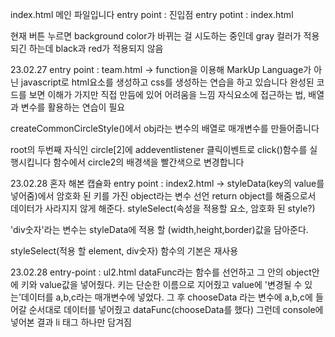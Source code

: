 index.html 메인 파일입니다
entry point : 진입점
entry potint : index.html

현재 버튼 누르면 background color가 바뀌는 걸 시도하는 중인데 gray 컬러가 적용되긴 하는데 black과 red가 적용되지 않음

23.02.27
entry point : team.html
->
function을 이용해 MarkUp Language가 아닌 javascript로 html요소를 생성하고 css를 생성하는 연습을 하고 있습니다
완성된 코드를 보면 이해가 가지만 직접 만듬에 있어 어려움을 느낌
자식요소에 접근하는 법, 배열과 변수를 활용하는 연습이 필요

createCommonCircleStyle()에서 obj라는 변수의 배열로 매개변수를 만들어줍니다

root의 두번째 자식인 circle[2]에 addeventlistener 클릭이벤트로 click()함수를 실행시킵니다
함수에서 circle2의 배경색을 빨간색으로 변경합니다

23.02.28
혼자 해본 캡슐화
entry point : index2.html
->
styleData(key의 value를 넣어줌)에서 암호화 된 키를 가진 object라는 변수 선언
return object를 해줌으로서 데이터가 사라지지 않게 해준다.
styleSelect(속성을 적용할 요소, 암호화 된 style?)

'div숫자'라는 변수는 styleData에 적용 할 (width,height,border)값을 담아준다.

styleSelect(적용 할 element, div숫자)
함수의 기본은 재사용

23.02.28
entry-point : ul2.html
dataFunc라는 함수를 선언하고
그 안의 object안에 키와 value값을 넣어줬다. 
키는 단순한 이름으로 지어줬고 value에 '변경될 수 있는'데이터를 a,b,c라는 매개변수에 넣었다.
그 후 chooseData 라는 변수에 a,b,c에 들어갈 순서대로 데이터를 넣어줬고 dataFunc(chooseData를 했다)
그런데 console에 넣어본 결과 li 태그 하나만 담겨짐